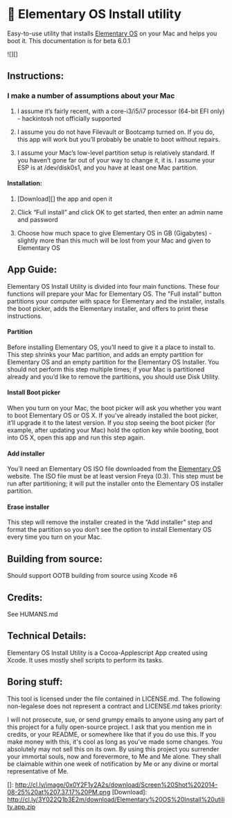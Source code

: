 # :penguin: Elementary OS Install utility

Easy-to-use utility that installs [Elementary OS][] on your Mac and
helps you boot it. This documentation is for beta 6.0.1

![][]

## Instructions:

### I make a number of assumptions about your Mac

1.  I assume it’s fairly recent, with a core-i3/i5/i7 processor (64-bit
    EFI only) - hackintosh not officially supported

2.  I assume you do not have Filevault or Bootcamp turned on. If you do,
    this app will work but you’ll probably be unable to boot without
    repairs.

3.  I assume your Mac’s low-level partition setup is relatively
    standard. If you haven’t gone far out of your way to change it, it
    is. I assume your ESP is at /dev/disk0s1, and you have at least one
    Mac partition.

#### Installation:

1.  [Download][] the app and open it

2.  Click “Full install” and click OK to get started, then enter an
    admin name and password

3.  Choose how much space to give Elementary OS in GB (Gigabytes) -
    slightly more than this much will be lost from your Mac and given to
    Elementary OS

## App Guide:

Elementary OS Install Utility is divided into four main functions. These
four functions will prepare your Mac for Elementary OS. The "Full
install” button partitions your computer with space for Elementary and
the installer, installs the boot picker, adds the Elementary installer,
and offers to print these instructions.

#### Partition

Before installing Elementary OS, you’ll need to give it a place to
install to. This step shrinks your Mac partition, and adds an empty
partition for Elementary OS and an empty partition for the Elementary OS
Installer. You should not perform this step multiple times; if your Mac
is partitioned already and you’d like to remove the partitions, you
should use Disk Utility.

#### Install Boot picker

When you turn on your Mac, the boot picker will ask you whether you want
to boot Elementary OS or OS X. If you’ve already installed the boot
picker, it’ll upgrade it to the latest version. If you stop seeing the
boot picker (for example, after updating your Mac) hold the option key
while booting, boot into OS X, open this app and run this step again.

#### Add installer

You’ll need an Elementary OS ISO file downloaded from the [Elementary
OS][] website. The ISO file must be at least version Freya (0.3). This
step must be run after partitioning; it will put the installer onto the
Elementary OS installer partition.

#### Erase installer

This step will remove the installer created in the “Add installer” step
and format the partition so you don’t see the option to install
Elementary OS every time you turn on your Mac.

## Building from source:

Should support OOTB building from source using Xcode ≥6

## Credits:

See HUMANS.md

## Technical Details:

Elementary OS Install Utility is a Cocoa-Applescript App created using
Xcode. It uses mostly shell scripts to perform its tasks.

## Boring stuff:

This tool is licensed under the file contained in LICENSE.md. The
following non-legalese does not represent a contract and LICENSE.md
takes priority:

I will not prosecute, sue, or send grumpy emails to anyone using any
part of this project for a fully open-source project. I ask that you
mention me in credits, or your README, or somewhere like that if you do
use this. If you make money with this, it's cool as long as you've made
some changes. You absolutely may not sell this on its own. By using this
project you surrender your immortal souls, now and forevermore, to Me
and Me alone. They shall be claimable within one week of notification by
Me or any divine or mortal representative of Me.

  [Elementary OS]: http://elementaryos.org
  []: http://cl.ly/image/0x0Y2F1y2A2s/download/Screen%20Shot%202014-08-25%20at%207.37.17%20PM.png
  [Download]: http://cl.ly/3Y022Q1b3E2m/download/Elementary%20OS%20Install%20utility.app.zip
